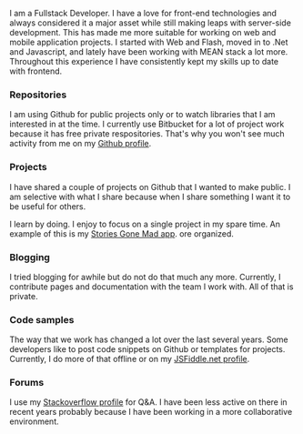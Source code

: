 I am a Fullstack Developer. I have a love for front-end technologies and always considered it a major asset while still making leaps with server-side development. This has made me more suitable for working on web and mobile application projects. I started with Web and Flash, moved in to .Net and Javascript, and lately have been working with MEAN stack a lot more. Throughout this experience I have consistently kept my skills up to date with frontend.  
  
### Repositories
I am using Github for public projects only or to watch libraries that I am interested in at the time. I currently use Bitbucket for a lot of project work because it has free private respositories. That's why you won't see much activity from me on my [Github profile](https://github.com/BumbleB2na).
  
### Projects
I have shared a couple of projects on Github that I wanted to make public. I am selective with what I share because when I share something I want it to be useful for others.  
  
I learn by doing. I enjoy to focus on a single project in my spare time. An example of this is my [Stories Gone Mad app](https://mobilewebsmart.com/StoriesGoneMad).
ore organized.  
  
### Blogging
I tried blogging for awhile but do not do that much any more. Currently, I contribute pages and documentation with the team I work with. All of that is private.  
  
### Code samples
The way that we work has changed a lot over the last several years. Some developers like to post code snippets on Github or templates for projects. Currently, I do more of that offline or on my [JSFiddle.net profile](https://jsfiddle.net/user/BumbleB2na/fiddles/).  
  
### Forums
I use my [Stackoverflow profile](http://stackoverflow.com/users/285714/bumbleb2na) for Q&A. I have been less active on there in recent years probably because I have been working in a more collaborative environment.  
  
